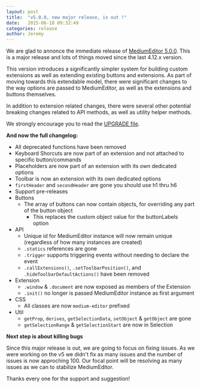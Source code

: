 ```yaml
---
layout: post
title:  "v5.0.0, new major release, is out !"
date:   2015-06-18 09:32:49
categories: release
author: Jeremy
---
```

We are glad to annonce the immediate release of [MediumEditor 5.0.0](https://github.com/yabwe/medium-editor/releases/tag/5.0.0). This is a major release and lots of things moved since the last 4.12.x version.

This version introduces a significantly simpler system for building custom extensions as well as extending existing buttons and extensions. As part of moving towards this extendable model, there were significant changes to the way options are passed to MediumEditor, as well as the extensions and buttons themselves.

In addition to extension related changes, there were several other potential breaking changes related to API methods, as well as utility helper methods.

We strongly encourage you to read the [UPGRADE file](https://github.com/yabwe/medium-editor/blob/master/UPGRADE-5.md).

**And now the full changelog:**

* All deprecated functions have been removed
* Keyboard Shorcuts are now part of an extension and not attached to specific button/commands
* Placeholders are now part of an extension with its own dedicated options
* Toolbar is now an extension with its own dedicated options
* `firstHeader` and `secondHeader` are gone you should use h1 thru h6
* Support pre-releases
* Buttons
  * The array of buttons can now contain objects, for overriding any part of the button object
    * This replaces the custom object value for the buttonLabels option
* API
  * Unique id for MediumEditor instance will now remain unique (regardless of how many instances are created)
  * `.statics` references are gone
  * `.trigger` supports triggering events without needing to declare the event
  * `.callExtensions()`, `.setToolbarPosition()`, and `.hideToolbarDefaultActions()` have been removed
* Extension
  * `.window` & `.document` are now exposed as members of the Extension
  * `.init()` no longer is passed MediumEditor instance as first argument
* CSS
  * All classes are now `medium-editor` prefixed
* Util
  * `getProp`, `derives`, `getSelectionData`, `setObject` & `getObject` are gone
  * `getSelectionRange` & `getSelectionStart` are now in Selection

**Next step is about killing bugs**

Since this major release is out, we are going to focus on fixing issues. As we were working on the v5 we didn't fix as many issues and the number of issues is now approching 100. Our focal point will be resolving as many issues as we can to stabilize MediumEditor.

Thanks every one for the support and suggestion!
